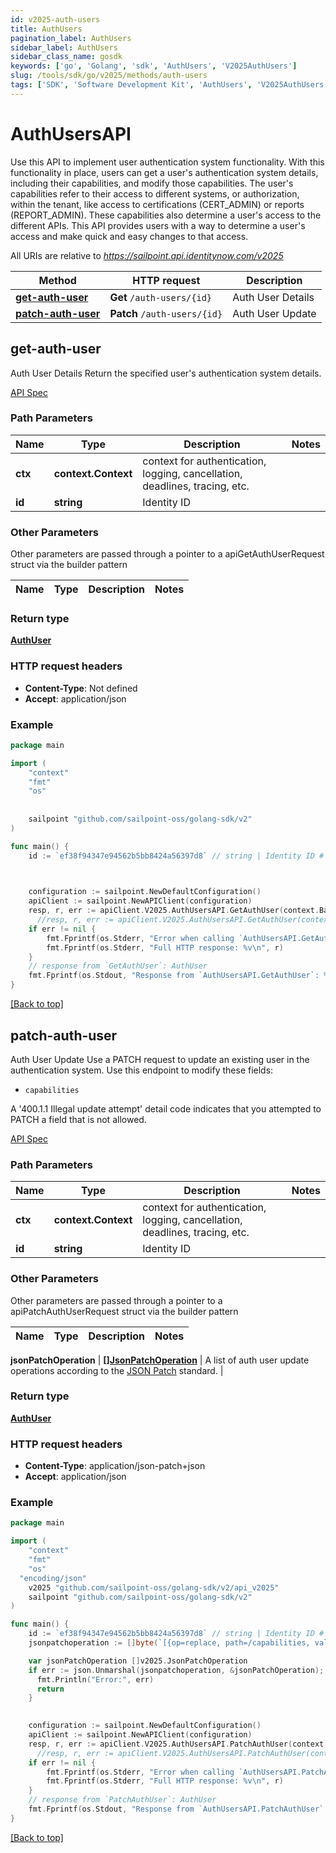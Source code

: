 ```yaml
---
id: v2025-auth-users
title: AuthUsers
pagination_label: AuthUsers
sidebar_label: AuthUsers
sidebar_class_name: gosdk
keywords: ['go', 'Golang', 'sdk', 'AuthUsers', 'V2025AuthUsers'] 
slug: /tools/sdk/go/v2025/methods/auth-users
tags: ['SDK', 'Software Development Kit', 'AuthUsers', 'V2025AuthUsers']
---
```


# AuthUsersAPI
  Use this API to implement user authentication system functionality. 
With this functionality in place, users can get a user&#39;s authentication system details, including their capabilities, and modify those capabilities. 
The user&#39;s capabilities refer to their access to different systems, or authorization, within the tenant, like access to certifications (CERT_ADMIN) or reports (REPORT_ADMIN). 
These capabilities also determine a user&#39;s access to the different APIs. 
This API provides users with a way to determine a user&#39;s access and make quick and easy changes to that access. 
 
All URIs are relative to *https://sailpoint.api.identitynow.com/v2025*

Method | HTTP request | Description
------------- | ------------- | -------------
[**get-auth-user**](#get-auth-user) | **Get** `/auth-users/{id}` | Auth User Details
[**patch-auth-user**](#patch-auth-user) | **Patch** `/auth-users/{id}` | Auth User Update


## get-auth-user
Auth User Details
Return the specified user's authentication system details.

[API Spec](https://developer.sailpoint.com/docs/api/v2025/get-auth-user)

### Path Parameters


Name | Type | Description  | Notes
------------- | ------------- | ------------- | -------------
**ctx** | **context.Context** | context for authentication, logging, cancellation, deadlines, tracing, etc.
**id** | **string** | Identity ID | 

### Other Parameters

Other parameters are passed through a pointer to a apiGetAuthUserRequest struct via the builder pattern


Name | Type | Description  | Notes
------------- | ------------- | ------------- | -------------


### Return type

[**AuthUser**](../models/auth-user)

### HTTP request headers

- **Content-Type**: Not defined
- **Accept**: application/json

### Example

```go
package main

import (
	"context"
	"fmt"
	"os"
  
    
	sailpoint "github.com/sailpoint-oss/golang-sdk/v2"
)

func main() {
    id := `ef38f94347e94562b5bb8424a56397d8` // string | Identity ID # string | Identity ID

    

    configuration := sailpoint.NewDefaultConfiguration()
    apiClient := sailpoint.NewAPIClient(configuration)
    resp, r, err := apiClient.V2025.AuthUsersAPI.GetAuthUser(context.Background(), id).Execute()
	  //resp, r, err := apiClient.V2025.AuthUsersAPI.GetAuthUser(context.Background(), id).Execute()
    if err != nil {
	    fmt.Fprintf(os.Stderr, "Error when calling `AuthUsersAPI.GetAuthUser``: %v\n", err)
	    fmt.Fprintf(os.Stderr, "Full HTTP response: %v\n", r)
    }
    // response from `GetAuthUser`: AuthUser
    fmt.Fprintf(os.Stdout, "Response from `AuthUsersAPI.GetAuthUser`: %v\n", resp)
}
```

[[Back to top]](#)

## patch-auth-user
Auth User Update
Use a PATCH request to update an existing user in the authentication system.
Use this endpoint to modify these fields: 
  * `capabilities`

A '400.1.1 Illegal update attempt' detail code indicates that you attempted to PATCH a field that is not allowed.

[API Spec](https://developer.sailpoint.com/docs/api/v2025/patch-auth-user)

### Path Parameters


Name | Type | Description  | Notes
------------- | ------------- | ------------- | -------------
**ctx** | **context.Context** | context for authentication, logging, cancellation, deadlines, tracing, etc.
**id** | **string** | Identity ID | 

### Other Parameters

Other parameters are passed through a pointer to a apiPatchAuthUserRequest struct via the builder pattern


Name | Type | Description  | Notes
------------- | ------------- | ------------- | -------------

 **jsonPatchOperation** | [**[]JsonPatchOperation**](../models/json-patch-operation) | A list of auth user update operations according to the [JSON Patch](https://tools.ietf.org/html/rfc6902) standard. | 

### Return type

[**AuthUser**](../models/auth-user)

### HTTP request headers

- **Content-Type**: application/json-patch+json
- **Accept**: application/json

### Example

```go
package main

import (
	"context"
	"fmt"
	"os"
  "encoding/json"
    v2025 "github.com/sailpoint-oss/golang-sdk/v2/api_v2025"
	sailpoint "github.com/sailpoint-oss/golang-sdk/v2"
)

func main() {
    id := `ef38f94347e94562b5bb8424a56397d8` // string | Identity ID # string | Identity ID
    jsonpatchoperation := []byte(`[{op=replace, path=/capabilities, value=[ORG_ADMIN]}]`) // []JsonPatchOperation | A list of auth user update operations according to the [JSON Patch](https://tools.ietf.org/html/rfc6902) standard.

    var jsonPatchOperation []v2025.JsonPatchOperation
    if err := json.Unmarshal(jsonpatchoperation, &jsonPatchOperation); err != nil {
      fmt.Println("Error:", err)
      return
    }
    

    configuration := sailpoint.NewDefaultConfiguration()
    apiClient := sailpoint.NewAPIClient(configuration)
    resp, r, err := apiClient.V2025.AuthUsersAPI.PatchAuthUser(context.Background(), id).JsonPatchOperation(jsonPatchOperation).Execute()
	  //resp, r, err := apiClient.V2025.AuthUsersAPI.PatchAuthUser(context.Background(), id).JsonPatchOperation(jsonPatchOperation).Execute()
    if err != nil {
	    fmt.Fprintf(os.Stderr, "Error when calling `AuthUsersAPI.PatchAuthUser``: %v\n", err)
	    fmt.Fprintf(os.Stderr, "Full HTTP response: %v\n", r)
    }
    // response from `PatchAuthUser`: AuthUser
    fmt.Fprintf(os.Stdout, "Response from `AuthUsersAPI.PatchAuthUser`: %v\n", resp)
}
```

[[Back to top]](#)

